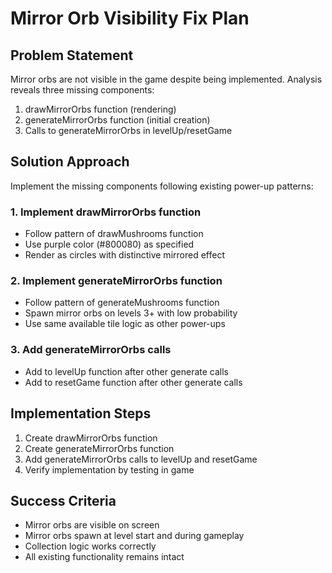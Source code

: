 # Mirror Orb Visibility Fix Plan

## Problem Statement

Mirror orbs are not visible in the game despite being implemented. Analysis reveals three missing components:

1. drawMirrorOrbs function (rendering)
2. generateMirrorOrbs function (initial creation)
3. Calls to generateMirrorOrbs in levelUp/resetGame

## Solution Approach

Implement the missing components following existing power-up patterns:

### 1. Implement drawMirrorOrbs function

- Follow pattern of drawMushrooms function
- Use purple color (#800080) as specified
- Render as circles with distinctive mirrored effect

### 2. Implement generateMirrorOrbs function

- Follow pattern of generateMushrooms function
- Spawn mirror orbs on levels 3+ with low probability
- Use same available tile logic as other power-ups

### 3. Add generateMirrorOrbs calls

- Add to levelUp function after other generate calls
- Add to resetGame function after other generate calls

## Implementation Steps

1. Create drawMirrorOrbs function
2. Create generateMirrorOrbs function
3. Add generateMirrorOrbs calls to levelUp and resetGame
4. Verify implementation by testing in game

## Success Criteria

- Mirror orbs are visible on screen
- Mirror orbs spawn at level start and during gameplay
- Collection logic works correctly
- All existing functionality remains intact
